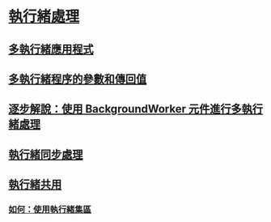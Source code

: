 # [執行緒處理](index.md)
## [多執行緒應用程式](multithreaded-applications.md)
## [多執行緒程序的參數和傳回值](parameters-and-return-values-for-multithreaded-procedures.md)
## [逐步解說：使用 BackgroundWorker 元件進行多執行緒處理](walkthrough-multithreading-with-the-backgroundworker-component.md)
## [執行緒同步處理](thread-synchronization.md)
## [執行緒共用](thread-pooling.md)
### [如何：使用執行緒集區](how-to-use-a-thread-pool.md)

